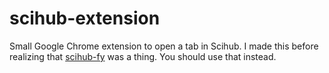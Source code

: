 # scihub-extension
Small Google Chrome extension to open a tab in Scihub. I made this before realizing that [scihub-fy](https://github.com/allanino/sci-hub-fy) was a thing. You should use that instead.

